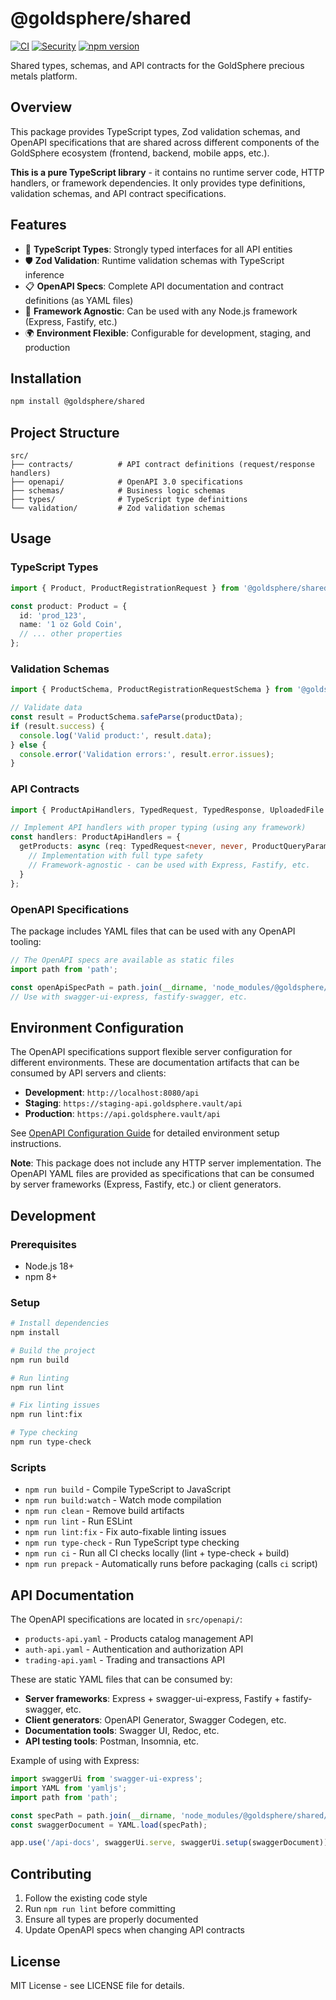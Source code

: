 # @goldsphere/shared

[![CI](https://github.com/marcopersi/goldsphere-shared/actions/workflows/ci.yml/badge.svg)](https://github.com/marcopersi/goldsphere-shared/actions/workflows/ci.yml)
[![Security](https://github.com/marcopersi/goldsphere-shared/actions/workflows/security.yml/badge.svg)](https://github.com/marcopersi/goldsphere-shared/actions/workflows/security.yml)
[![npm version](https://badge.fury.io/js/%40goldsphere%2Fshared.svg)](https://badge.fury.io/js/%40goldsphere%2Fshared)

Shared types, schemas, and API contracts for the GoldSphere precious metals platform.

## Overview

This package provides TypeScript types, Zod validation schemas, and OpenAPI specifications that are shared across different components of the GoldSphere ecosystem (frontend, backend, mobile apps, etc.).

**This is a pure TypeScript library** - it contains no runtime server code, HTTP handlers, or framework dependencies. It only provides type definitions, validation schemas, and API contract specifications.

## Features

- 🔷 **TypeScript Types**: Strongly typed interfaces for all API entities
- 🛡️ **Zod Validation**: Runtime validation schemas with TypeScript inference
- 📋 **OpenAPI Specs**: Complete API documentation and contract definitions (as YAML files)
- 🧩 **Framework Agnostic**: Can be used with any Node.js framework (Express, Fastify, etc.)
- 🌍 **Environment Flexible**: Configurable for development, staging, and production

## Installation

```bash
npm install @goldsphere/shared
```

## Project Structure

```
src/
├── contracts/          # API contract definitions (request/response handlers)
├── openapi/            # OpenAPI 3.0 specifications
├── schemas/            # Business logic schemas
├── types/              # TypeScript type definitions
└── validation/         # Zod validation schemas
```

## Usage

### TypeScript Types

```typescript
import { Product, ProductRegistrationRequest } from '@goldsphere/shared/types/products';

const product: Product = {
  id: 'prod_123',
  name: '1 oz Gold Coin',
  // ... other properties
};
```

### Validation Schemas

```typescript
import { ProductSchema, ProductRegistrationRequestSchema } from '@goldsphere/shared/validation/product-schemas';

// Validate data
const result = ProductSchema.safeParse(productData);
if (result.success) {
  console.log('Valid product:', result.data);
} else {
  console.error('Validation errors:', result.error.issues);
}
```

### API Contracts

```typescript
import { ProductApiHandlers, TypedRequest, TypedResponse, UploadedFile } from '@goldsphere/shared/contracts/product-api';

// Implement API handlers with proper typing (using any framework)
const handlers: ProductApiHandlers = {
  getProducts: async (req: TypedRequest<never, never, ProductQueryParams>, res: TypedResponse<ProductsResponse>) => {
    // Implementation with full type safety
    // Framework-agnostic - can be used with Express, Fastify, etc.
  }
};
```

### OpenAPI Specifications

The package includes YAML files that can be used with any OpenAPI tooling:

```typescript
// The OpenAPI specs are available as static files
import path from 'path';

const openApiSpecPath = path.join(__dirname, 'node_modules/@goldsphere/shared/src/openapi/products-api.yaml');
// Use with swagger-ui-express, fastify-swagger, etc.
```

## Environment Configuration

The OpenAPI specifications support flexible server configuration for different environments. These are documentation artifacts that can be consumed by API servers and clients:

- **Development**: `http://localhost:8080/api`
- **Staging**: `https://staging-api.goldsphere.vault/api`
- **Production**: `https://api.goldsphere.vault/api`

See [OpenAPI Configuration Guide](./src/openapi/README.md) for detailed environment setup instructions.

**Note**: This package does not include any HTTP server implementation. The OpenAPI YAML files are provided as specifications that can be consumed by server frameworks (Express, Fastify, etc.) or client generators.

## Development

### Prerequisites

- Node.js 18+
- npm 8+

### Setup

```bash
# Install dependencies
npm install

# Build the project
npm run build

# Run linting
npm run lint

# Fix linting issues
npm run lint:fix

# Type checking
npm run type-check
```

### Scripts

- `npm run build` - Compile TypeScript to JavaScript
- `npm run build:watch` - Watch mode compilation
- `npm run clean` - Remove build artifacts
- `npm run lint` - Run ESLint
- `npm run lint:fix` - Fix auto-fixable linting issues
- `npm run type-check` - Run TypeScript type checking
- `npm run ci` - Run all CI checks locally (lint + type-check + build)
- `npm run prepack` - Automatically runs before packaging (calls `ci` script)

## API Documentation

The OpenAPI specifications are located in `src/openapi/`:

- `products-api.yaml` - Products catalog management API
- `auth-api.yaml` - Authentication and authorization API  
- `trading-api.yaml` - Trading and transactions API

These are static YAML files that can be consumed by:
- **Server frameworks**: Express + swagger-ui-express, Fastify + fastify-swagger, etc.
- **Client generators**: OpenAPI Generator, Swagger Codegen, etc.
- **Documentation tools**: Swagger UI, Redoc, etc.
- **API testing tools**: Postman, Insomnia, etc.

Example of using with Express:
```typescript
import swaggerUi from 'swagger-ui-express';
import YAML from 'yamljs';
import path from 'path';

const specPath = path.join(__dirname, 'node_modules/@goldsphere/shared/src/openapi/products-api.yaml');
const swaggerDocument = YAML.load(specPath);

app.use('/api-docs', swaggerUi.serve, swaggerUi.setup(swaggerDocument));
```

## Contributing

1. Follow the existing code style
2. Run `npm run lint` before committing
3. Ensure all types are properly documented
4. Update OpenAPI specs when changing API contracts

## License

MIT License - see LICENSE file for details.
